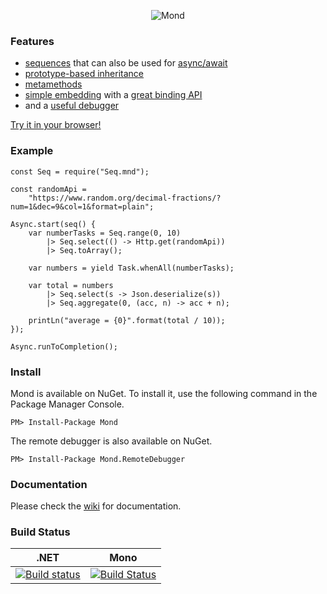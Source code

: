 <p align="center"><img src="http://i.imgur.com/As4LMO6.png" alt="Mond"/>

### Features
* [sequences](https://github.com/Rohansi/Mond/wiki/Sequences) that can also be used for [async/await](https://fpp.literallybrian.com/mond/#e24f0a629859b38e2c27efa8aebaf60cf2cc4aed)
* [prototype-based inheritance](https://github.com/Rohansi/Mond/wiki/Prototypes)
* [metamethods](https://github.com/Rohansi/Mond/wiki/Metamethods)
* [simple embedding](https://github.com/Rohansi/Mond/wiki/Basic-Usage) with a [great binding API](https://github.com/Rohansi/Mond/wiki/Binding-API)
* and a [useful debugger](https://github.com/Rohansi/Mond/wiki/Debugging)

[Try it in your browser!](https://rohbot.net/mond/)

### Example
```
const Seq = require("Seq.mnd");

const randomApi =
    "https://www.random.org/decimal-fractions/?num=1&dec=9&col=1&format=plain";

Async.start(seq() {
    var numberTasks = Seq.range(0, 10)
        |> Seq.select(() -> Http.get(randomApi))
        |> Seq.toArray();

    var numbers = yield Task.whenAll(numberTasks);

    var total = numbers
        |> Seq.select(s -> Json.deserialize(s))
        |> Seq.aggregate(0, (acc, n) -> acc + n);
        
    printLn("average = {0}".format(total / 10));
});

Async.runToCompletion();
```

### Install
Mond is available on NuGet. To install it, use the following command in the Package Manager Console.
```
PM> Install-Package Mond
```

The remote debugger is also available on NuGet.
```
PM> Install-Package Mond.RemoteDebugger
```

### Documentation
Please check the [wiki](https://github.com/Rohansi/Mond/wiki) for documentation.


### Build Status
| .NET | Mono |
|------|------|
| [![Build status](https://ci.appveyor.com/api/projects/status/di5tqqt73bu6aire)](https://ci.appveyor.com/project/Rohansi/mond) | [![Build Status](https://travis-ci.org/Rohansi/Mond.svg?branch=master)](https://travis-ci.org/Rohansi/Mond)
